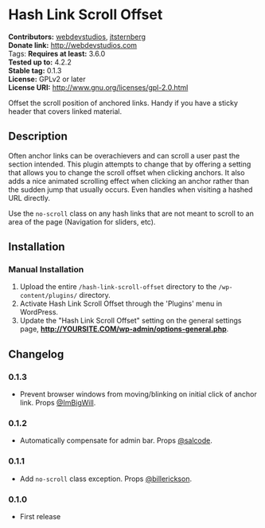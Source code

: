 # Hash Link Scroll Offset #
**Contributors:**      [webdevstudios](http://profiles.wordpress.org/webdevstudios/), [jtsternberg](http://profiles.wordpress.org/jtsternberg/)  
**Donate link:**       http://webdevstudios.com  
Tags:
**Requires at least:** 3.6.0  
**Tested up to:**      4.2.2  
**Stable tag:**        0.1.3  
**License:**           GPLv2 or later  
**License URI:**       http://www.gnu.org/licenses/gpl-2.0.html  

Offset the scroll position of anchored links. Handy if you have a sticky header that covers linked material.

## Description ##

Often anchor links can be overachievers and can scroll a user past the section intended. This plugin attempts to change that by offering a setting that allows you to change the scroll offset when clicking anchors. It also adds a nice animated scrolling effect when clicking an anchor rather than the sudden jump that usually occurs. Even handles when visiting a hashed URL directly.

Use the `no-scroll` class on any hash links that are not meant to scroll to an area of the page (Navigation for sliders, etc).

## Installation ##

### Manual Installation ###

1. Upload the entire `/hash-link-scroll-offset` directory to the `/wp-content/plugins/` directory.
2. Activate Hash Link Scroll Offset through the 'Plugins' menu in WordPress.
3. Update the "Hash Link Scroll Offset" setting on the general settings page, **http://YOURSITE.COM/wp-admin/options-general.php**.

## Changelog ##

### 0.1.3
* Prevent browser windows from moving/blinking on initial click of anchor link. Props [@ImBigWill](https://github.com/WebDevStudios/Hash-Link-Scroll-Offset/pull/9).

### 0.1.2
* Automatically compensate for admin bar. Props [@salcode](https://github.com/WebDevStudios/Hash-Link-Scroll-Offset/pull/5).

### 0.1.1
* Add `no-scroll` class exception. Props [@billerickson](https://github.com/billerickson).

### 0.1.0
* First release
